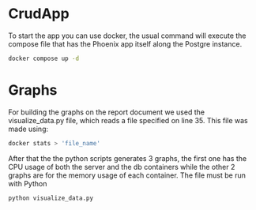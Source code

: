 # CrudApp

To start the app you can use docker, the usual command will execute the compose file that has the Phoenix app itself along the Postgre instance.

```bash
docker compose up -d
```



# Graphs
For building the graphs on the report document we used the visualize_data.py file, which reads a file specified on line 35. This file was made using:

```bash
docker stats > 'file_name'
```

After that the the python scripts generates 3 graphs, the first one has the CPU usage of both the server and the db containers while the other 2 graphs are for the memory usage of each container. The file must be run with Python

```bash
python visualize_data.py
```
